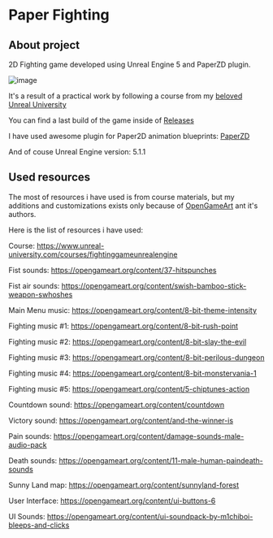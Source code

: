 # Paper Fighting

## About project
2D Fighting game developed using Unreal Engine 5 and PaperZD plugin.

![image](https://github.com/user-attachments/assets/1a1754b6-1434-48fa-9052-0b45c3663444)


It's a result of a practical work by following a course from my [beloved Unreal University](https://www.unreal-university.com/courses/fightinggameunrealengine)

You can find a last build of the game inside of [Releases](https://github.com/ivansmialko/paper-fighting/releases)

I have used awesome plugin for Paper2D animation blueprints: [PaperZD](https://www.unrealengine.com/marketplace/en-US/product/paperzd)

And of couse Unreal Engine version: 5.1.1



## Used resources
The most of resources i have used is from course materials, but my additions and customizations exists only because of [OpenGameArt](https://opengameart.org/) ant it's authors.

Here is the list of resources i have used:

Course: https://www.unreal-university.com/courses/fightinggameunrealengine

Fist sounds:  https://opengameart.org/content/37-hitspunches

Fist air sounds: https://opengameart.org/content/swish-bamboo-stick-weapon-swhoshes

Main Menu music: https://opengameart.org/content/8-bit-theme-intensity

Fighting music #1: https://opengameart.org/content/8-bit-rush-point

Fighting music #2: https://opengameart.org/content/8-bit-slay-the-evil

Fighting music #3: https://opengameart.org/content/8-bit-perilous-dungeon

Fighting music #4: https://opengameart.org/content/8-bit-monstervania-1

Fighting music #5: https://opengameart.org/content/5-chiptunes-action

Countdown sound: https://opengameart.org/content/countdown

Victory sound: https://opengameart.org/content/and-the-winner-is

Pain sounds: https://opengameart.org/content/damage-sounds-male-audio-pack

Death sounds: https://opengameart.org/content/11-male-human-paindeath-sounds

Sunny Land map: https://opengameart.org/content/sunnyland-forest

User Interface: https://opengameart.org/content/ui-buttons-6

UI Sounds: https://opengameart.org/content/ui-soundpack-by-m1chiboi-bleeps-and-clicks

